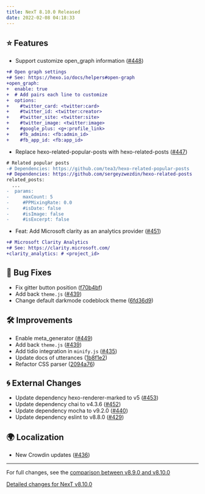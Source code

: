 ```yaml
---
title: NexT 8.10.0 Released
date: 2022-02-08 04:18:33
---
```


## ⭐ Features

- Support customize open_graph information ([#448](https://github.com/next-theme/hexo-theme-next/pull/448))
```diff
+# Open graph settings
+# See: https://hexo.io/docs/helpers#open-graph
+open_graph:
+  enable: true
+  # Add pairs each line to customize
+  options:
+    #twitter_card: <twitter:card>
+    #twitter_id: <twitter:creator>
+    #twitter_site: <twitter:site>
+    #twitter_image: <twitter:image>
+    #google_plus: <g+:profile_link>
+    #fb_admins: <fb:admin_id>
+    #fb_app_id: <fb:app_id>
```
- Replace hexo-related-popular-posts with hexo-related-posts ([#447](https://github.com/next-theme/hexo-theme-next/pull/447))
```diff
# Related popular posts
-# Dependencies: https://github.com/tea3/hexo-related-popular-posts
+# Dependencies: https://github.com/sergeyzwezdin/hexo-related-posts
related_posts:
  ...
-  params:
-     maxCount: 5
-     #PPMixingRate: 0.0
-     #isDate: false
-     #isImage: false
-     #isExcerpt: false
```
- Feat: Add Microsoft clarity as an analytics provider ([#451](https://github.com/next-theme/hexo-theme-next/pull/451))
```diff
+# Microsoft Clarity Analytics
+# See: https://clarity.microsoft.com/
+clarity_analytics: # <project_id>
```

## 🐞 Bug Fixes

- Fix gitter button position ([f70b4bf](https://github.com/next-theme/hexo-theme-next/commit/f70b4bffd6f39e8d67a005b42ff5fbaa4e69dd87))
- Add back `theme.js` ([#439](https://github.com/next-theme/hexo-theme-next/pull/439))
- Change default darkmode codeblock theme ([6fd36d9](https://github.com/next-theme/hexo-theme-next/commit/6fd36d9ab446fcfaf7357ed9f90c5c1e06115046))

## 🛠 Improvements

- Enable meta_generator ([#449](https://github.com/next-theme/hexo-theme-next/pull/449))
- Add back `theme.js` ([#439](https://github.com/next-theme/hexo-theme-next/pull/439))
- Add tidio integration in `minify.js` ([#435](https://github.com/next-theme/hexo-theme-next/pull/435))
- Update docs of utterances ([1b8f1e2](https://github.com/next-theme/hexo-theme-next/commit/1b8f1e217f0dcc98a19a4bd32cc0621177fd4489))
- Refactor CSS parser ([2094a76](https://github.com/next-theme/hexo-theme-next/commit/2094a764d6da6eaac3ce6c36b5910bab1c22193f))

## 🌀 External Changes

- Update dependency hexo-renderer-marked to v5 ([#453](https://github.com/next-theme/hexo-theme-next/pull/453))
- Update dependency chai to v4.3.6 ([#452](https://github.com/next-theme/hexo-theme-next/pull/452))
- Update dependency mocha to v9.2.0 ([#440](https://github.com/next-theme/hexo-theme-next/pull/440))
- Update dependency eslint to v8.8.0 ([#429](https://github.com/next-theme/hexo-theme-next/pull/429))

## 🌍 Localization

- New Crowdin updates ([#436](https://github.com/next-theme/hexo-theme-next/pull/436))

***

For full changes, see the [comparison between v8.9.0 and v8.10.0](https://github.com/next-theme/hexo-theme-next/compare/v8.9.0...v8.10.0)

[Detailed changes for NexT v8.10.0](https://github.com/next-theme/hexo-theme-next/releases/tag/v8.10.0)
